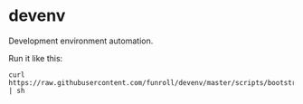 devenv
======

Development environment automation.

Run it like this:
```
curl https://raw.githubusercontent.com/funroll/devenv/master/scripts/bootstrap.sh | sh
```
